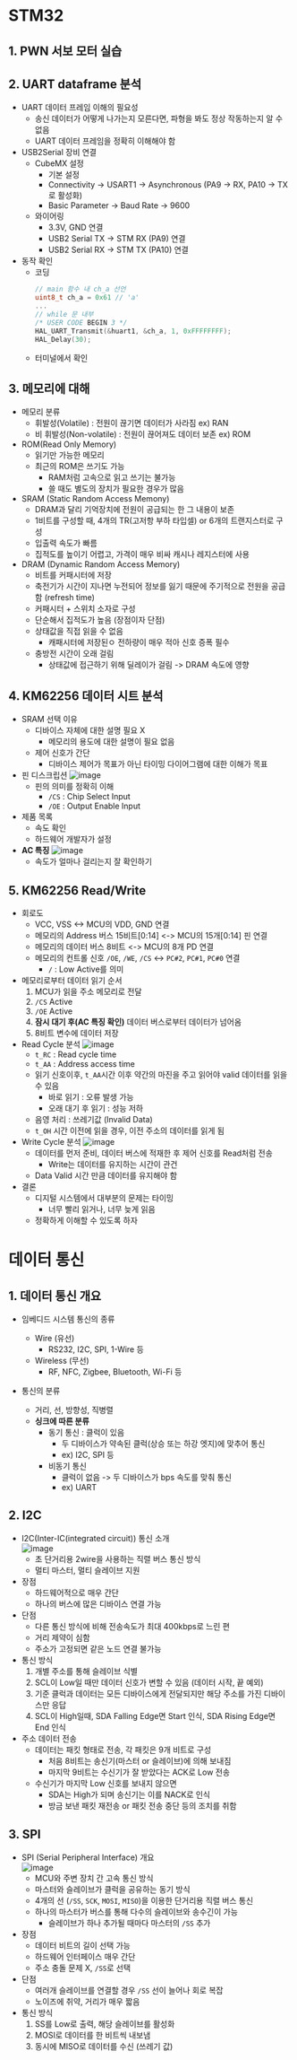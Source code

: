 # STM32
## 1. PWN 서보 모터 실습
## 2. UART dataframe 분석
* UART 데이터 프레임 이해의 필요성
  * 송신 데이터가 어떻게 나가는지 모른다면, 파형을 봐도 정상 작동하는지 알 수 없음
  * UART 데이터 프레임을 정확히 이해해야 함
* USB2Serial 장비 연결
  * CubeMX 설정
    * 기본 설정
    * Connectivity -> USART1 -> Asynchronous (PA9 -> RX, PA10 -> TX로 활성화)
    * Basic Parameter -> Baud Rate -> 9600
  * 와이어링
    * 3.3V, GND 연결
    * USB2 Serial TX -> STM RX (PA9) 연결
    * USB2 Serial RX -> STM TX (PA10) 연결
* 동작 확인
  * 코딩
    ```c
    // main 함수 내 ch_a 선언
    uint8_t ch_a = 0x61 // 'a'
    ...
    // while 문 내부
    /* USER CODE BEGIN 3 */
    HAL_UART_Transmit(&huart1, &ch_a, 1, 0xFFFFFFFF);
    HAL_Delay(30);
    ```
  * 터미널에서 확인
## 3. 메모리에 대해
* 메모리 분류
  * 휘발성(Volatile) : 전원이 끊기면 데이터가 사라짐 ex) RAN
  * 비 휘발성(Non-volatile) : 전원이 끊어져도 데이터 보존 ex) ROM
* ROM(Read Only Memory)
  * 읽기만 가능한 메모리
  * 최근의 ROM은 쓰기도 가능
    * RAM처럼 고속으로 읽고 쓰기는 불가능
    * 쓸 때도 별도의 장치가 필요한 경우가 많음
* SRAM (Static Random Access Memony)
  * DRAM과 달리 기억장치에 전원이 공급되는 한 그 내용이 보존
  * 1비트를 구성할 때, 4개의 TR(고저항 부하 타입셀) or 6개의 트랜지스터로 구성
  * 입출력 속도가 빠름
  * 집적도를 높이기 어렵고, 가격이 매우 비싸 캐시나 레지스터에 사용
* DRAM (Dynamic Random Access Memory)
  * 비트를 커패시터에 저장 
  * 축전기가 시간이 지나면 누전되어 정보를 잃기 때문에 주기적으로 전원을 공급함 (refresh time)
  * 커패시터 + 스위치 소자로 구성
  * 단순해서 집적도가 높음 (장점이자 단점)
  * 상태값을 직접 읽을 수 없음
    * 캐패시터에 저장된ㅇ 전하량이 매우 적아 신호 증폭 필수
  * 충방전 시간이 오래 걸림
    * 상태값에 접근하기 위해 딜레이가 걸림 -> DRAM 속도에 영향
## 4. KM62256 데이터 시트 분석
* SRAM 선택 이유
  * 디바이스 자체에 대한 설명 필요 X
    * 메모리의 용도에 대한 설명이 필요 없음
  * 제어 신호가 간단
    * 디바이스 제어가 목표가 아닌 타이밍 다이어그램에 대한 이해가 목표
* 핀 디스크립션
![image](https://user-images.githubusercontent.com/49888128/139425064-f6261665-0397-43ac-b7eb-bc8c24e1640c.png)
  * 핀의 의미를 정확히 이해
    * `/CS` : Chip Select Input
    * `/OE` : Output Enable Input
* 제품 목록
  * 속도 확인
  * 하드웨어 개발자가 설정
* __AC 특징__
![image](https://user-images.githubusercontent.com/49888128/139428820-f4ea5ecc-e656-4848-9209-28619558f688.png)
  * 속도가 얼마나 걸리는지 잘 확인하기
## 5. KM62256 Read/Write
* 회로도
  * VCC, VSS <-> MCU의 VDD, GND 연결
  * 메모리의 Address 버스 15비트[0:14] <-> MCU의 15개[0:14] 핀 연결
  * 메모리의 데이터 버스 8비트 <-> MCU의 8개 PD 연결
  * 메모리의 컨트롤 신호 `/OE`, `/WE`, `/CS` <-> `PC#2`, `PC#1`, `PC#0` 연결
    * `/` : Low Active를 의미
* 메모리로부터 데이터 읽기 순서
  1. MCU가 읽을 주소 메모리로 전달
  2. `/CS` Active
  3. `/OE` Active
  4. __잠시 대기 후(AC 특징 확인)__ 데이터 버스로부터 데이터가 넘어옴
  5. 8비트 변수에 데이터 저장
* Read Cycle 분석
![image](https://user-images.githubusercontent.com/49888128/139427536-1bd0d94f-8a36-41be-8e34-b9fcb5ef8eaa.png)
  * `t_RC` : Read cycle time
  * `t_AA` : Address access time
  * 읽기 신호이후, `t_AA`시간 이후 약간의 마진을 주고 읽어야 valid 데이터를 읽을 수 있음
    * 바로 읽기 : 오류 발생 가능
    * 오래 대기 후 읽기 : 성능 저하
  * 음영 처리 : 쓰레기값 (Invalid Data)
  * `t_OH` 시간 이전에 읽을 경우, 이전 주소의 데이터를 읽게 됨
* Write Cycle 분석
![image](https://user-images.githubusercontent.com/49888128/139426264-166d04ac-7617-4c48-abe8-b6b4e0df888c.png)
  * 데이터를 먼저 준비, 데이터 버스에 적재한 후 제어 신호를 Read처럼 전송
    * Write는 데이터를 유지하는 시간이 관건
  * Data Valid 시간 만큼 데이터를 유지해야 함
* 결론
  * 디지털 시스템에서 대부분의 문제는 타이밍
    * 너무 빨리 읽거나, 너무 늦게 읽음
  * 정확하게 이해할 수 있도록 하자
# 데이터 통신
## 1. 데이터 통신 개요
* 임베디드 시스템 통신의 종류
  * Wire (유선)
    * RS232, I2C, SPI, 1-Wire 등
  * Wireless (무선)
    * RF, NFC, Zigbee, Bluetooth, Wi-Fi 등

* 통신의 분류
  * 거리, 선, 방향성, 직병렬
  * __싱크에 따른 분류__
    * 동기 통신 : 클럭이 있음
      * 두 디바이스가 약속된 클럭(상승 또는 하강 엣지)에 맞추어 통신
      * ex) I2C, SPI 등
    * 비동기 통신
      * 클럭이 없음 -> 두 디바이스가 bps 속도를 맞춰 통신
      * ex) UART
## 2. I2C
* I2C(Inter-IC(integrated circuit)) 통신 소개  
![image](https://user-images.githubusercontent.com/49888128/139433869-ecd863ef-e818-4328-b3cc-54c4006b92b7.png)
  * 초 단거리용 2wire을 사용하는 직렬 버스 통신 방식
  * 멀티 마스터, 멀티 슬레이브 지원
* 장점
  * 하드웨어적으로 매우 간단
  * 하나의 버스에 많은 디바이스 연결 가능
* 단점
  * 다른 통신 방식에 비해 전송속도가 최대 400kbps로 느린 편
  * 거리 제약이 심함
  * 주소가 고정되면 같은 노드 연결 불가능
* 통신 방식
  1. 개별 주소를 통해 슬레이브 식별
  2. SCL이 Low일 때만 데이터 신호가 변할 수 있음 (데이터 시작, 끝 예외)
  3. 기준 클럭과 데이터는 모든 디바이스에게 전달되지만 해당 주소를 가진 디바이스만 응답
  4. SCL이 High일때, SDA Falling Edge면 Start 인식, SDA Rising Edge면 End 인식
* 주소 데이터 전송
  * 데이터는 패킷 형태로 전송, 각 패킷은 9개 비트로 구성
     * 처음 8비트는 송신기(마스터 or 슬레이브)에 의해 보내짐
     * 마지막 9비트는 수신기가 잘 받았다는 ACK로 Low 전송
   * 수신기가 마지막 Low 신호를 보내지 않으면
     * SDA는 High가 되며 송신기는 이를 NACK로 인식
     * 방금 보낸 패킷 재전송 or 패킷 전송 중단 등의 조치를 취함
## 3. SPI
* SPI (Serial Peripheral Interface) 개요  
![image](https://user-images.githubusercontent.com/49888128/139432138-0e03e652-cceb-42c4-b388-4d3e7423b12d.png)
  * MCU와 주변 장치 간 고속 통신 방식
  * 마스터와 슬레이브가 클럭을 공유하는 동기 방식
  * 4개의 선 (`/SS`, `SCK`, `MOSI`, `MISO`)을 이용한 단거리용 직렬 버스 통신
  * 하나의 마스터가 버스를 통해 다수의 슬레이브와 송수긴이 가능
    * 슬레이브가 하나 추가될 때마다 마스터의 `/SS` 추가
* 장점
  * 데이터 비트의 길이 선택 가능
  * 하드웨어 인터페이스 매우 간단
  * 주소 충돌 문제 X, `/SS`로 선택
* 단점
  * 여러개 슬레이브를 연결할 경우 `/SS` 선이 늘어나 회로 복잡
  * 노이즈에 취약, 거리가 매우 짧음
* 통신 방식
  1. SS를 Low로 출력, 해당 슬레이브를 활성화
  2. MOSI로 데이터를 한 비트씩 내보냄
  3. 동시에 MISO로 데이터를 수신 (쓰레기 값)
